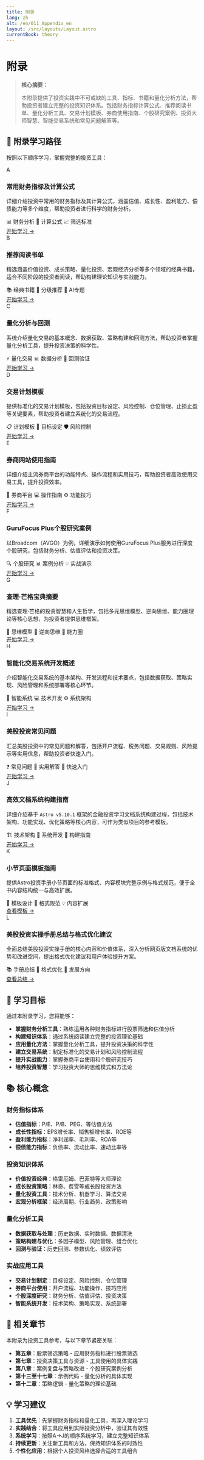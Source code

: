 ```yaml
---
title: 附录
lang: zh
alt: /en/011_Appendix_en
layout: /src/layouts/Layout.astro
currentBook: theory
---
```

# 附录

> **核心摘要：**
> 
> 本附录提供了投资实践中不可或缺的工具、指标、书籍和量化分析方法，帮助投资者建立完整的投资知识体系。包括财务指标计算公式、推荐阅读书单、量化分析工具、交易计划模板、券商使用指南、个股研究案例、投资大师智慧、智能交易系统和常见问题解答等。

## 📖 附录学习路径

按照以下顺序学习，掌握完整的投资工具：

<div class="chapters-grid">
  <div class="chapter-card">
    <div class="chapter-header">
      <span class="chapter-number">A</span>
      <h3>常用财务指标及计算公式</h3>
    </div>
    <p>详细介绍投资中常用的财务指标及其计算公式，涵盖估值、成长性、盈利能力、偿债能力等多个维度，帮助投资者进行科学的财务分析。</p>
    <div class="chapter-features">
      <span class="feature-tag">📊 财务分析</span>
      <span class="feature-tag">🧮 计算公式</span>
      <span class="feature-tag">📈 筛选标准</span>
    </div>
    <a href="/book1/011_Appendix/A.1_Financial_Indicators_and_Formulas_CN" class="chapter-link">开始学习 →</a>
  </div>

  <div class="chapter-card">
    <div class="chapter-header">
      <span class="chapter-number">B</span>
      <h3>推荐阅读书单</h3>
    </div>
    <p>精选涵盖价值投资、成长策略、量化投资、宏观经济分析等多个领域的经典书籍，适合不同阶段的投资者阅读，帮助构建理论知识与实战能力。</p>
    <div class="chapter-features">
      <span class="feature-tag">📚 经典书籍</span>
      <span class="feature-tag">🎯 分级推荐</span>
      <span class="feature-tag">🤖 AI专题</span>
    </div>
    <a href="/book1/011_Appendix/B.1_Recommended_Reading_List_CN" class="chapter-link">开始学习 →</a>
  </div>

  <div class="chapter-card">
    <div class="chapter-header">
      <span class="chapter-number">C</span>
      <h3>量化分析与回测</h3>
    </div>
    <p>系统介绍量化交易的基本概念、数据获取、策略构建和回测方法，帮助投资者掌握量化分析工具，提升投资决策的科学性。</p>
    <div class="chapter-features">
      <span class="feature-tag">⚡ 量化交易</span>
      <span class="feature-tag">📊 数据分析</span>
      <span class="feature-tag">🔄 回测验证</span>
    </div>
    <a href="/book1/011_Appendix/C.1_Quantitative_Analysis_and_Backtesting_CN" class="chapter-link">开始学习 →</a>
  </div>

  <div class="chapter-card">
    <div class="chapter-header">
      <span class="chapter-number">D</span>
      <h3>交易计划模板</h3>
    </div>
    <p>提供标准化的交易计划模板，包括投资目标设定、风险控制、仓位管理、止损止盈等关键要素，帮助投资者建立系统化的交易流程。</p>
    <div class="chapter-features">
      <span class="feature-tag">📋 计划模板</span>
      <span class="feature-tag">🎯 目标设定</span>
      <span class="feature-tag">🛡️ 风险控制</span>
    </div>
    <a href="/book1/011_Appendix/D.1_Trading_Plan_Templates_CN" class="chapter-link">开始学习 →</a>
  </div>

  <div class="chapter-card">
    <div class="chapter-header">
      <span class="chapter-number">E</span>
      <h3>券商网站使用指南</h3>
    </div>
    <p>详细介绍主流券商平台的功能特点、操作流程和实用技巧，帮助投资者高效使用交易工具，提升投资效率。</p>
    <div class="chapter-features">
      <span class="feature-tag">🏦 券商平台</span>
      <span class="feature-tag">💻 操作指南</span>
      <span class="feature-tag">⚙️ 功能技巧</span>
    </div>
    <a href="/book1/011_Appendix/E.1_Broker_Platform_Guide_CN" class="chapter-link">开始学习 →</a>
  </div>

  <div class="chapter-card">
    <div class="chapter-header">
      <span class="chapter-number">F</span>
      <h3>GuruFocus Plus个股研究案例</h3>
    </div>
    <p>以Broadcom（AVGO）为例，详细演示如何使用GuruFocus Plus服务进行深度个股研究，包括财务分析、估值评估和投资决策。</p>
    <div class="chapter-features">
      <span class="feature-tag">🔍 个股研究</span>
      <span class="feature-tag">📊 案例分析</span>
      <span class="feature-tag">💡 实战演示</span>
    </div>
    <a href="/book1/011_Appendix/F.1_GuruFocus_Plus_Case_Study_CN" class="chapter-link">开始学习 →</a>
  </div>

  <div class="chapter-card">
    <div class="chapter-header">
      <span class="chapter-number">G</span>
      <h3>查理·芒格宝典摘要</h3>
    </div>
    <p>精选查理·芒格的投资智慧和人生哲学，包括多元思维模型、逆向思维、能力圈理论等核心思想，为投资者提供思维框架。</p>
    <div class="chapter-features">
      <span class="feature-tag">🧠 思维模型</span>
      <span class="feature-tag">🔄 逆向思维</span>
      <span class="feature-tag">🎯 能力圈</span>
    </div>
    <a href="/book1/011_Appendix/G.1_Charlie_Munger_Wisdom_CN" class="chapter-link">开始学习 →</a>
  </div>

  <div class="chapter-card">
    <div class="chapter-header">
      <span class="chapter-number">H</span>
      <h3>智能化交易系统开发概述</h3>
    </div>
    <p>介绍智能化交易系统的基本架构、开发流程和技术要点，包括数据获取、策略实现、风险管理和系统部署等核心环节。</p>
    <div class="chapter-features">
      <span class="feature-tag">🤖 智能系统</span>
      <span class="feature-tag">💻 技术开发</span>
      <span class="feature-tag">⚙️ 系统架构</span>
    </div>
    <a href="/book1/011_Appendix/H.1_Intelligent_Trading_System_CN" class="chapter-link">开始学习 →</a>
  </div>

  <div class="chapter-card">
    <div class="chapter-header">
      <span class="chapter-number">I</span>
      <h3>美股投资常见问题</h3>
    </div>
    <p>汇总美股投资中的常见问题和解答，包括开户流程、税务问题、交易规则、风险提示等实用信息，帮助投资者快速入门。</p>
    <div class="chapter-features">
      <span class="feature-tag">❓ 常见问题</span>
      <span class="feature-tag">📝 实用解答</span>
      <span class="feature-tag">🚀 快速入门</span>
    </div>
    <a href="/book1/011_Appendix/I.1_US_Stock_Investment_FAQ_CN" class="chapter-link">开始学习 →</a>
  </div>

  <div class="chapter-card">
    <div class="chapter-header">
      <span class="chapter-number">J</span>
      <h3>高效文档系统构建指南</h3>
    </div>
    <p>详细介绍基于 <code>Astro v5.10.1</code> 框架的金融投资学习文档系统构建过程，包括技术架构、功能实现、优化策略等核心内容，可作为类似项目的参考模板。</p>
    <div class="chapter-features">
      <span class="feature-tag">🏗️ 技术架构</span>
      <span class="feature-tag">🚀 系统开发</span>
      <span class="feature-tag">📖 构建指南</span>
    </div>
    <a href="/book1/011_Appendix/J.1_Document_System_Construction_Guide_CN" class="chapter-link">开始学习 →</a>
  </div>

  <div class="chapter-card">
    <div class="chapter-header">
      <span class="chapter-number">K</span>
      <h3>小节页面模板指南</h3>
    </div>
    <p>提供Astro投资手册小节页面的标准格式、内容模块完整示例与格式规范，便于全书内容结构统一与高效扩展。</p>
    <div class="chapter-features">
      <span class="feature-tag">🧩 模板设计</span>
      <span class="feature-tag">📐 格式规范</span>
      <span class="feature-tag">💡 内容扩展</span>
    </div>
    <a href="/book1/011_Appendix/K.1_Subchapter_Template_Guide_CN" class="chapter-link">查看模板 →</a>
  </div>

  <div class="chapter-card">
    <div class="chapter-header">
      <span class="chapter-number">L</span>
      <h3>美股投资实操手册总结与格式优化建议</h3>
    </div>
    <p>全面总结美股投资实操手册的核心内容和价值体系，深入分析网页版文档系统的优势和改进空间，提出格式优化建议和用户体验提升方案。</p>
    <div class="chapter-features">
      <span class="feature-tag">📚 手册总结</span>
      <span class="feature-tag">🎨 格式优化</span>
      <span class="feature-tag">🚀 发展方向</span>
    </div>
    <a href="/book1/011_Appendix/L.1_Handbook_Summary_and_Format_Optimization_CN" class="chapter-link">查看总结 →</a>
  </div>
</div>

## 🎯 学习目标

通过本附录学习，您将能够：

- **掌握财务分析工具**：熟练运用各种财务指标进行股票筛选和估值分析
- **构建知识体系**：通过系统阅读建立完整的投资理论基础
- **应用量化方法**：掌握量化分析工具，提升投资决策的科学性
- **建立交易系统**：制定标准化的交易计划和风险控制流程
- **提升实战能力**：掌握券商平台使用和个股研究技巧
- **培养投资智慧**：学习投资大师的思维模式和方法论

## 📚 核心概念

### 财务指标体系
- **估值指标**：P/E、P/B、<span class="glossary-term" data-term="PEG" data-definition='{"term":"PEG","fullName":"Price/Earnings to Growth","description":"市盈率相对盈利增长比率，用于评估成长股的估值合理性","category":"估值指标","example":"PEG = PE / 盈利增长率，<1通常认为被低估"}' title="市盈率相对盈利增长比率，用于评估成长股的估值合理性">PEG</span>、<GlossaryTerm term="DCF" />等估值方法
- **成长性指标**：EPS增长率、销售额增长率、<span class="glossary-term" data-term="ROE" data-definition='{"term":"ROE","fullName":"Return on Equity","description":"净资产收益率，衡量公司利用股东投资创造利润的效率","category":"财务指标","example":"ROE = 净利润 / 股东权益，通常>15%为优秀"}' title="净资产收益率，衡量公司利用股东投资创造利润的效率">ROE</span>等
- **盈利能力指标**：净利润率、毛利率、ROA等
- **偿债能力指标**：负债率、流动比率、速动比率等

### 投资知识体系
- **价值投资经典**：格雷厄姆、巴菲特等大师理论
- **成长投资策略**：林奇、费雪等成长股投资方法
- **量化投资工具**：技术分析、机器学习、算法交易
- **宏观分析框架**：经济周期、行业趋势、政策影响

### 量化分析工具
- **数据获取与处理**：历史数据、实时数据、数据清洗
- **策略构建与优化**：多因子模型、风险管理、组合优化
- **回测与验证**：历史回测、参数优化、绩效评估

### 实战应用工具
- **交易计划制定**：目标设定、风险控制、仓位管理
- **券商平台使用**：开户流程、功能操作、技巧应用
- **个股深度研究**：财务分析、估值评估、投资决策
- **智能系统开发**：技术架构、策略实现、系统部署

## 🔗 相关章节

本附录为投资工具参考，与以下章节紧密关联：

- **第五章**：股票筛选策略 - 应用财务指标进行股票筛选
- **第七章**：投资决策工具与资源 - 工具使用的具体实践
- **第八章**：案例复盘与策略改进 - 个股研究案例分析
- **第十三至十七章**：示例代码 - 量化分析的具体实现
- **第十二章**：策略逻辑 - 量化策略的理论基础

## 💡 学习建议

1. **工具优先**：先掌握财务指标和量化工具，再深入理论学习
2. **实践结合**：将工具应用到实际投资分析中，验证其有效性
3. **系统学习**：按照A→J的顺序系统学习，建立完整知识体系
4. **持续更新**：关注新工具和方法，保持知识体系的时效性
5. **个性化应用**：根据个人投资风格选择合适的工具组合
